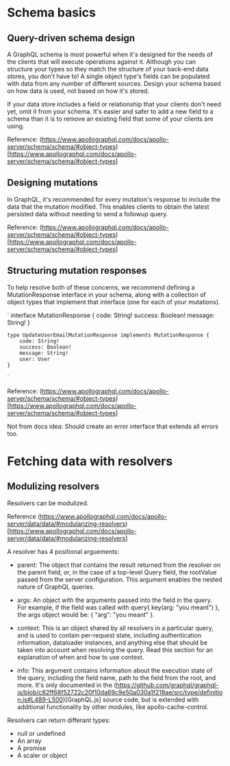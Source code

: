 # Schema basics

## Query-driven schema design
A GraphQL schema is most powerful when it's designed for the needs of the clients that will execute operations against it. Although you can structure your types so they match the structure of your back-end data stores, you don't have to! A single object type's fields can be populated with data from any number of different sources. Design your schema based on how data is used, not based on how it's stored.

If your data store includes a field or relationship that your clients don't need yet, omit it from your schema. It's easier and safer to add a new field to a schema than it is to remove an existing field that some of your clients are using.

Reference: (https://www.apollographql.com/docs/apollo-server/schema/schema/#object-types)[https://www.apollographql.com/docs/apollo-server/schema/schema/#object-types]

## Designing mutations
In GraphQL, it's recommended for every mutation's response to include the data that the mutation modified. This enables clients to obtain the latest persisted data without needing to send a followup query.

Reference: (https://www.apollographql.com/docs/apollo-server/schema/schema/#object-types)[https://www.apollographql.com/docs/apollo-server/schema/schema/#object-types]

## Structuring mutation responses
To help resolve both of these concerns, we recommend defining a MutationResponse interface in your schema, along with a collection of object types that implement that interface (one for each of your mutations).

`
    interface MutationResponse {
        code: String!
        success: Boolean!
        message: String!
    }

    type UpdateUserEmailMutationResponse implements MutationResponse {
        code: String!
        success: Boolean!
        message: String!
        user: User
    }
`

Reference: (https://www.apollographql.com/docs/apollo-server/schema/schema/#object-types)[https://www.apollographql.com/docs/apollo-server/schema/schema/#object-types]

Not from docs idea: Should create an error interface that extends all errors too.

# Fetching data with resolvers

## Modulizing resolvers

Resolvers can be modulized.

Reference (https://www.apollographql.com/docs/apollo-server/data/data/#modularizing-resolvers)[https://www.apollographql.com/docs/apollo-server/data/data/#modularizing-resolvers]

A resolver has 4 positional arguements:

- parent: The object that contains the result returned from the resolver on the parent field, or, in the case of a top-level Query field, the rootValue passed from the server configuration. This argument enables the nested nature of GraphQL queries.

- args: An object with the arguments passed into the field in the query. For example, if the field was called with query{ key(arg: "you meant") }, the args object would be:  { "arg": "you meant" }.

- context: This is an object shared by all resolvers in a particular query, and is used to contain per-request state, including authentication information, dataloader instances, and anything else that should be taken into account when resolving the query. Read this section for an explanation of when and how to use context.

- info: This argument contains information about the execution state of the query, including the field name, path to the field from the root, and more. It's only documented in the (https://github.com/graphql/graphql-js/blob/c82ff68f52722c20f10da69c9e50a030a1f218ae/src/type/definition.js#L489-L500)[GraphQL.js] source code, but is extended with additional functionality by other modules, like  apollo-cache-control.

Resolvers can return differant types:

- null or undefined
- An array
- A promise
- A scaler or object